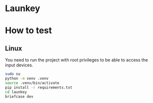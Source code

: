 # Launkey

# How to test

## Linux
You need to run the project with root privileges to be able to access the input devices.
```bash
sudo su
python -m venv .venv
source .venv/bin/activate
pip install -r requirements.txt
cd launkey
briefcase dev
```